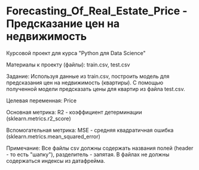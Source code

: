 # Forecasting_Of_Real_Estate_Price - Предсказание цен на недвижимость

Курсовой проект для курса "Python для Data Science"

Материалы к проекту (файлы): train.csv, test.csv

Задание:
Используя данные из train.csv, построить модель для предсказания цен на недвижимость (квартиры).
С помощью полученной модели предсказать цены для квартир из файла test.csv.

Целевая переменная:
Price

Основная метрика:
R2 - коэффициент детерминации (sklearn.metrics.r2_score)

Вспомогательная метрика:
MSE - средняя квадратичная ошибка (sklearn.metrics.mean_squared_error)

Примечание:
Все файлы csv должны содержать названия полей (header - то есть "шапку"), разделитель - запятая. В файлах не должны содержаться индексы из датафрейма.
